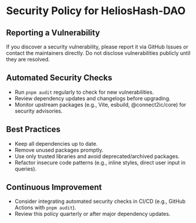 
# Security Policy for HeliosHash-DAO

## Reporting a Vulnerability

If you discover a security vulnerability, please report it via GitHub Issues or contact the maintainers directly. Do not disclose vulnerabilities publicly until they are resolved.

## Automated Security Checks

- Run `pnpm audit` regularly to check for new vulnerabilities.
- Review dependency updates and changelogs before upgrading.
- Monitor upstream packages (e.g., Vite, esbuild, @connect2ic/core) for security advisories.

## Best Practices

- Keep all dependencies up to date.
- Remove unused packages promptly.
- Use only trusted libraries and avoid deprecated/archived packages.
- Refactor insecure code patterns (e.g., inline styles, direct user input in queries).

## Continuous Improvement

- Consider integrating automated security checks in CI/CD (e.g., GitHub Actions with `pnpm audit`).
- Review this policy quarterly or after major dependency updates.

